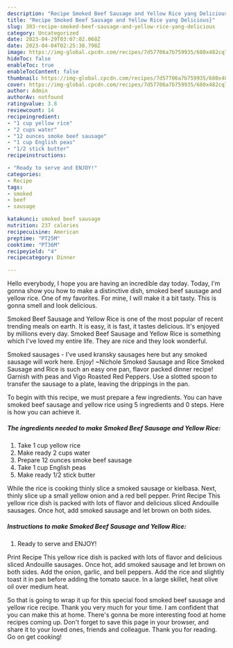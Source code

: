 ```yaml
---
description: "Recipe Smoked Beef Sausage and Yellow Rice yang Delicious}"
title: "Recipe Smoked Beef Sausage and Yellow Rice yang Delicious}"
slug: 303-recipe-smoked-beef-sausage-and-yellow-rice-yang-delicious
category: Uncategorized
date: 2023-04-29T03:07:02.068Z
date: 2023-04-04T02:25:38.798Z
image: https://img-global.cpcdn.com/recipes/7d57706a7b759935/680x482cq70/smoked-beef-sausage-and-yellow-rice-recipe-main-photo.jpg
hideToc: false
enableToc: true
enableTocContent: false
thumbnail: https://img-global.cpcdn.com/recipes/7d57706a7b759935/680x482cq70/smoked-beef-sausage-and-yellow-rice-recipe-main-photo.jpg
cover: https://img-global.cpcdn.com/recipes/7d57706a7b759935/680x482cq70/smoked-beef-sausage-and-yellow-rice-recipe-main-photo.jpg
author: Admin
authorAv: notfound
ratingvalue: 3.8
reviewcount: 14
recipeingredient:
- "1 cup yellow rice"
- "2 cups water"
- "12 ounces smoke beef sausage"
- "1 cup English peas"
- "1/2 stick butter"
recipeinstructions:

- "Ready to serve and ENJOY!"
categories:
- Recipe
tags:
- smoked
- beef
- sausage

katakunci: smoked beef sausage 
nutrition: 237 calories
recipecuisine: American
preptime: "PT25M"
cooktime: "PT36M"
recipeyield: "4"
recipecategory: Dinner

---
```



Hello everybody, I hope you are having an incredible day today. Today, I'm gonna show you how to make a distinctive dish, smoked beef sausage and yellow rice. One of my favorites. For mine, I will make it a bit tasty. This is gonna smell and look delicious.

Smoked Beef Sausage and Yellow Rice is one of the most popular of recent trending meals on earth. It is easy, it is fast, it tastes delicious. It's enjoyed by millions every day. Smoked Beef Sausage and Yellow Rice is something which I've loved my entire life. They are nice and they look wonderful.

Smoked sausages - I&#39;ve used kransky sausages here but any smoked sausage will work here. Enjoy! ~Nichole Smoked Sausage and Rice Smoked Sausage and Rice is such an easy one pan, flavor packed dinner recipe! Garnish with peas and Vigo Roasted Red Peppers. Use a slotted spoon to transfer the sausage to a plate, leaving the drippings in the pan.


To begin with this recipe, we must prepare a few ingredients. You can have smoked beef sausage and yellow rice using 5 ingredients and 0 steps. Here is how you can achieve it.

<!--inarticleads1-->

##### The ingredients needed to make Smoked Beef Sausage and Yellow Rice:

1. Take 1 cup yellow rice
1. Make ready 2 cups water
1. Prepare 12 ounces smoke beef sausage
1. Take 1 cup English peas
1. Make ready 1/2 stick butter


While the rice is cooking thinly slice a smoked sausage or kielbasa. Next, thinly slice up a small yellow onion and a red bell pepper. Print Recipe This yellow rice dish is packed with lots of flavor and delicious sliced Andouille sausages. Once hot, add smoked sausage and let brown on both sides. 

<!--inarticleads2-->

##### Instructions to make Smoked Beef Sausage and Yellow Rice:


1. Ready to serve and ENJOY!

Print Recipe This yellow rice dish is packed with lots of flavor and delicious sliced Andouille sausages. Once hot, add smoked sausage and let brown on both sides. Add the onion, garlic, and bell peppers. Add the rice and slightly toast it in pan before adding the tomato sauce. In a large skillet, heat olive oil over medium heat. 

So that is going to wrap it up for this special food smoked beef sausage and yellow rice recipe. Thank you very much for your time. I am confident that you can make this at home. There's gonna be more interesting food at home recipes coming up. Don't forget to save this page in your browser, and share it to your loved ones, friends and colleague. Thank you for reading. Go on get cooking!
